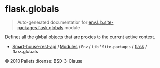 # flask.globals

> Auto-generated documentation for [env.Lib.site-packages.flask.globals](..\..\..\..\..\env\Lib\site-packages\flask\globals.py) module.

Defines all the global objects that are proxies to the current
active context.

- [Smart-house-rest-api](..\..\..\..\README.md#description) / [Modules](..\..\..\..\MODULES.md#smart-house-rest-api-modules) / `Env` / `Lib` / `Site-packages` / [flask](index.md#flask) / flask.globals

:copyright: 2010 Pallets
:license: BSD-3-Clause
